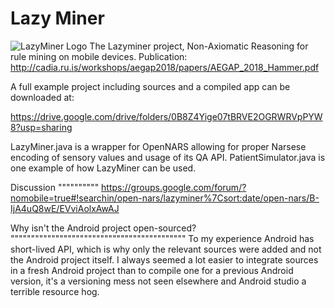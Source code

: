# Lazy Miner
![LazyMiner Logo](https://user-images.githubusercontent.com/8284677/53295699-044c3b80-37f9-11e9-8410-fc02ee7004a5.jpg)
The Lazyminer project, Non-Axiomatic Reasoning for rule mining on mobile devices.
Publication: http://cadia.ru.is/workshops/aegap2018/papers/AEGAP_2018_Hammer.pdf

A full example project including sources and a compiled app can be downloaded at:

https://drive.google.com/drive/folders/0B8Z4Yige07tBRVE2OGRWRVpPYW8?usp=sharing

LazyMiner.java is a wrapper for OpenNARS allowing for proper Narsese encoding of sensory values and usage of its QA API.
PatientSimulator.java is one example of how LazyMiner can be used.

Discussion
""""""""""
https://groups.google.com/forum/?nomobile=true#!searchin/open-nars/lazyminer%7Csort:date/open-nars/B-IjA4uQ8wE/EVviAolxAwAJ

Why isn't the Android project open-sourced?
"""""""""""""""""""""""""""""""""""""""""""
To my experience Android has short-lived API, which is why only the relevant sources were added and not the Android project itself. I always seemed a lot easier to integrate sources in a fresh Android project than to compile one for a previous Android version, it's a versioning mess not seen elsewhere and Android studio a terrible resource hog.
